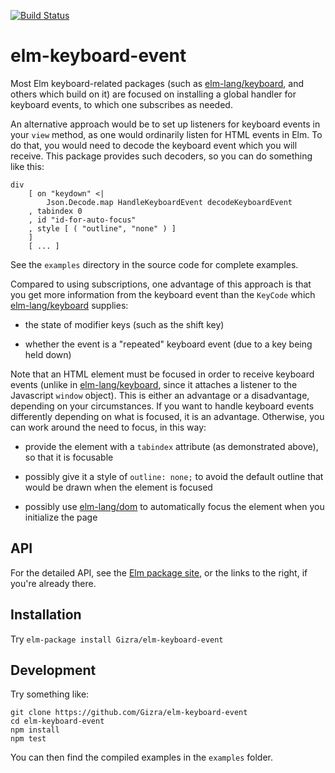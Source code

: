 [![Build Status](https://travis-ci.org/Gizra/elm-keyboard-event.svg?branch=master)](https://travis-ci.org/Gizra/elm-keyboard-event)

# elm-keyboard-event

Most Elm keyboard-related packages (such as [elm-lang/keyboard][], and
others which build on it) are focused on installing a global handler for
keyboard events, to which one subscribes as needed.

[elm-lang/keyboard]: http://package.elm-lang.org/packages/elm-lang/keyboard/latest

An alternative approach would be to set up listeners for keyboard events in
your `view` method, as one would ordinarily listen for HTML events in Elm.  To
do that, you would need to decode the keyboard event which you will receive.
This package provides such decoders, so you can do something like this:

    div
        [ on "keydown" <|
            Json.Decode.map HandleKeyboardEvent decodeKeyboardEvent
        , tabindex 0
        , id "id-for-auto-focus"
        , style [ ( "outline", "none" ) ]
        ]
        [ ... ]

See the `examples` directory in the source code for complete examples.

Compared to using subscriptions, one advantage of this approach is that you get
more information from the keyboard event than the `KeyCode` which
[elm-lang/keyboard][] supplies:

  * the state of modifier keys (such as the shift key)

  * whether the event is a "repeated" keyboard event (due to a key being held
    down)

Note that an HTML element must be focused in order to receive keyboard events
(unlike in [elm-lang/keyboard][], since it attaches a listener to the
Javascript `window` object). This is either an advantage or a disadvantage,
depending on your circumstances. If you want to handle keyboard events
differently depending on what is focused, it is an advantage. Otherwise, you
can work around the need to focus, in this way:

  * provide the element with a `tabindex` attribute (as demonstrated above),
    so that it is focusable

  * possibly give it a style of `outline: none;` to avoid the default outline
    that would be drawn when the element is focused

  * possibly use [elm-lang/dom][] to automatically focus the element when
    you initialize the page

[elm-lang/dom]: http://package.elm-lang.org/packages/elm-lang/dom/latest

## API

For the detailed API, see the
[Elm package site](http://package.elm-lang.org/packages/Gizra/elm-keyboard-event/latest),
or the links to the right, if you're already there.

## Installation

Try `elm-package install Gizra/elm-keyboard-event`

## Development

Try something like:

    git clone https://github.com/Gizra/elm-keyboard-event
    cd elm-keyboard-event
    npm install
    npm test

You can then find the compiled examples in the `examples` folder.
